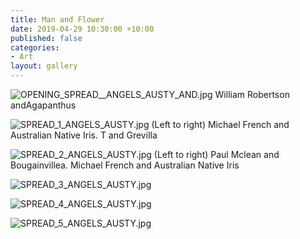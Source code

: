 ```yaml
---
title: Man and Flower
date: 2019-04-29 10:30:00 +10:00
published: false
categories:
- Art
layout: gallery
---
```


![OPENING_SPREAD__ANGELS_AUSTY_AND.jpg](/uploads/OPENING_SPREAD__ANGELS_AUSTY_AND.jpg)
William Robertson andAgapanthus

![SPREAD_1_ANGELS_AUSTY.jpg](/uploads/SPREAD_1_ANGELS_AUSTY.jpg)
(Left to right) Michael French and Australian Native Iris. T and Grevilla

![SPREAD_2_ANGELS_AUSTY.jpg](/uploads/SPREAD_2_ANGELS_AUSTY.jpg)
(Left to right) Paul Mclean and Bougainvillea. Michael French and Australian Native Iris

![SPREAD_3_ANGELS_AUSTY.jpg](/uploads/SPREAD_3_ANGELS_AUSTY.jpg)

![SPREAD_4_ANGELS_AUSTY.jpg](/uploads/SPREAD_4_ANGELS_AUSTY.jpg)

![SPREAD_5_ANGELS_AUSTY.jpg](/uploads/SPREAD_5_ANGELS_AUSTY.jpg)



